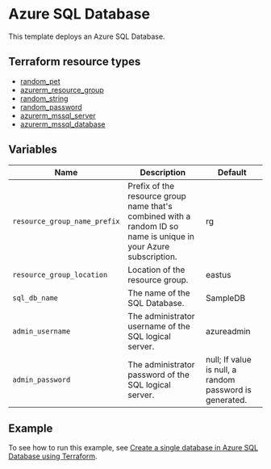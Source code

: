 # Azure SQL Database

This template deploys an Azure SQL Database.

## Terraform resource types

- [random_pet](https://registry.terraform.io/providers/hashicorp/random/latest/docs/resources/pet)
- [azurerm_resource_group](https://registry.terraform.io/providers/hashicorp/azurerm/latest/docs/resources/resource_group)
- [random_string](https://registry.terraform.io/providers/hashicorp/random/latest/docs/resources/string)
- [random_password](https://registry.terraform.io/providers/hashicorp/random/latest/docs/resources/password)
- [azurerm_mssql_server](https://registry.terraform.io/providers/hashicorp/azurerm/latest/docs/resources/mssql_server)
- [azurerm_mssql_database](https://registry.terraform.io/providers/hashicorp/azurerm/latest/docs/resources/mssql_database)

## Variables

| Name | Description | Default |
|-|-|-|
| `resource_group_name_prefix` | Prefix of the resource group name that's combined with a random ID so name is unique in your Azure subscription. | rg |
| `resource_group_location` | Location of the resource group. | eastus |
| `sql_db_name` | The name of the SQL Database. | SampleDB |
| `admin_username` | The administrator username of the SQL logical server. | azureadmin |
| `admin_password` | The administrator password of the SQL logical server. | null; If value is null, a random password is generated. |

## Example

To see how to run this example, see [Create a single database in Azure SQL Database using Terraform](https://learn.microsoft.com/azure/azure-sql/database/single-database-create-terraform-quickstart).
